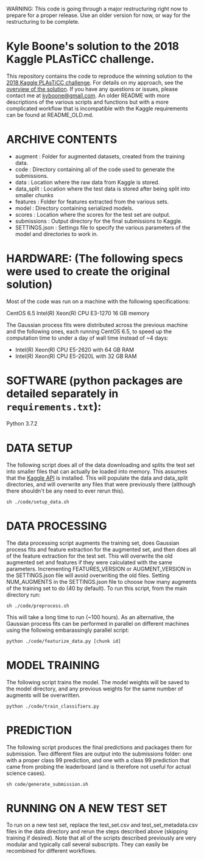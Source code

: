 WARNING: This code is going through a major restructuring right now to prepare
for a proper release. Use an older version for now, or way for the
restructuring to be complete.

# Kyle Boone's solution to the 2018 Kaggle PLAsTiCC challenge.

This repository contains the code to reproduce the winning solution to the
[2018 Kaggle PLAsTiCC challenge](https://www.kaggle.com/c/PLAsTiCC-2018). For
details on my approach, see the [overview of the
solution](https://www.kaggle.com/c/PLAsTiCC-2018/discussion/75033). If you have
any questions or issues, please contact me at kyboone@gmail.com. An older
README with more descriptions of the various scripts and functions but with a
more complicated workflow that is incompatible with the Kaggle requirements can
be found at README\_OLD.md.

# ARCHIVE CONTENTS
- augment             : Folder for augmented datasets, created from the training data.
- code                : Directory containing all of the code used to generate the submissions.
- data                : Location where the raw data from Kaggle is stored.
- data_split          : Location where the test data is stored after being split into smaller chunks
- features            : Folder for features extracted from the various sets.
- model               : Directory containing serialized models.
- scores              : Location where the scores for the test set are output.
- submissions         : Output directory for the final submissions to Kaggle.
- SETTINGS.json       : Settings file to specify the various parameters of the model and directories to work in.

# HARDWARE: (The following specs were used to create the original solution)
Most of the code was run on a machine with the following specifications:

CentOS 6.5
Intel(R) Xeon(R) CPU E3-1270
16 GB memory

The Gaussian process fits were distributed across the previous machine and the
following ones, each running CentOS 6.5, to speed up the computation time to
under a day of wall time instead of ~4 days:
- Intel(R) Xeon(R) CPU E5-2620 with 64 GB RAM
- Intel(R) Xeon(R) CPU E5-2620L with 32 GB RAM

# SOFTWARE (python packages are detailed separately in `requirements.txt`):
Python 3.7.2

# DATA SETUP

The following script does all of the data downloading and splits
the test set into smaller files that can actually be loaded into memory. This
assumes that the [Kaggle API](https://github.com/Kaggle/kaggle-api) is
installed. This will populate the data and data\_split directories, and will
overwrite any files that were previously there (although there shouldn't be any
need to ever rerun this).

    sh ./code/setup_data.sh    

# DATA PROCESSING

The data processing script augments the training set, does Gaussian process
fits and feature extraction for the augmented set, and then does all of the
feature extraction for the test set. This will overwrite the old augmented
set and features if they were calculated with the same parameters.
Incrementing FEATURES\_VERSION or AUGMENT\_VERSION in the SETTINGS.json file
will avoid overwriting the old files. Setting NUM\_AUGMENTS in the
SETTINGS.json file to choose how many augments of the training set to do (40 by
default). To run this script, from the main directory run:

    sh ./code/preprocess.sh

This will take a long time to run (~100 hours). As an alternative, the Gaussian
process fits can be performed in parallel on different machines using the
following embarassingly parallel script:

    python ./code/featurize_data.py [chunk id]

# MODEL TRAINING

The following script trains the model. The model weights will be saved to the
model directory, and any previous weights for the same number of augments will
be overwritten.

    python ./code/train_classifiers.py

# PREDICTION

The following script produces the final predictions and packages them for
submission. Two different files are output into the submissions folder: one
with a proper class 99 prediction, and one with a class 99 prediction that came
from probing the leaderboard (and is therefore not useful for actual science
cases).

    sh code/generate_submission.sh

# RUNNING ON A NEW TEST SET

To run on a new test set, replace the test\_set.csv and test\_set\_metadata.csv
files in the data directory and rerun the steps described above (skipping
training if desired). Note that all of the scripts described previously are
very modular and typically call several subscripts. They can easily be
recombined for different workflows.
